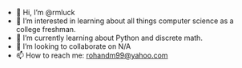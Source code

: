 - 👋 Hi, I’m @rmluck
- 👀 I’m interested in learning about all things computer science as a college freshman.
- 🌱 I’m currently learning about Python and discrete math.
- 💞️ I’m looking to collaborate on N/A
- 📫 How to reach me: rohandm99@yahoo.com

<!---
rmluck/rmluck is a ✨ special ✨ repository because its `README.md` (this file) appears on your GitHub profile.
You can click the Preview link to take a look at your changes.
--->
